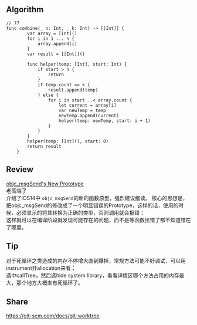 

## Algorithm

```
// 77
func combine(_ n: Int, _ k: Int) -> [[Int]] {
        var array = [Int]()
        for i in 1 ... n {
            array.append(i)
        }
        var result = [[Int]]()
        
        func helper(temp: [Int], start: Int) {
            if start > n {
                return
            }
            if temp.count == k {
                result.append(temp)
            } else {
                for i in start ..< array.count {
                    let current = array[i]
                    var newTemp = temp
                    newTemp.append(current)
                    helper(temp: newTemp, start: i + 1)
                }
            }
        }
        helper(temp: [Int](), start: 0)
        return result
    }

```

## Review
[objc_msgSend's New Prototype](https://www.mikeash.com/pyblog/objc_msgsends-new-prototype.html)    
老高端了   
介绍了iOS14中 `objc_msgSend`的新的函数原型，强烈建议细读。
核心的思想是，把objc_msgSend的修改成了一个明显错误的Prototype，这样的话，使用的时候，必须显示的将其转换为正确的类型，否则调用就会报错；     
这样就可以在编译阶段就发现可能存在的问题，而不是等函数出错了都不知道错在了哪里。


## Tip    
对于死循环之类造成的内存不停增大直到爆掉，常规方法可能不好调试，可以用instrument开allocation来看；    
选中callTree，然后选hide system library，看看详情区哪个方法占用的内存最大，那个地方大概率有死循环了。

## Share
https://git-scm.com/docs/git-worktree






